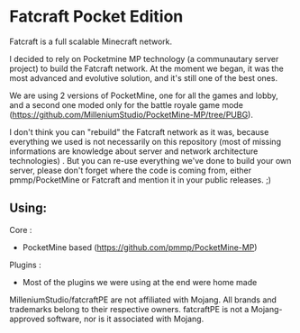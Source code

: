 # Fatcraft Pocket Edition

Fatcraft is a full scalable Minecraft network.

I decided to rely on Pocketmine MP technology (a communautary server project) to build the Fatcraft network.
At the moment we began, it was the most advanced and evolutive solution, and it's still one of the best ones. 

We are using 2 versions of PocketMine, one for all the games and lobby, and a second one moded only for the battle royale game mode (https://github.com/MilleniumStudio/PocketMine-MP/tree/PUBG).

I don't think you can "rebuild" the Fatcraft network as it was, because everything we used is not necessarily on this repository  (most of missing informations are knowledge about server and network architecture technologies) . But you can re-use everything we've done to build your own server, please don't forget where the code is coming from, either pmmp/PocketMine or Fatcraft and mention it in your public releases. ;)

## Using:
Core :
- PocketMine based (https://github.com/pmmp/PocketMine-MP)

Plugins :
- Most of the plugins we were using at the end were home made

MilleniumStudio/fatcraftPE are not affiliated with Mojang. All brands and trademarks belong to their respective owners. fatcraftPE is not a Mojang-approved software, nor is it associated with Mojang.
